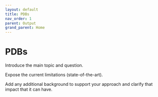 ```yaml
---
layout: default
title: PDBs
nav_order: 1
parent: Output
grand_parent: Home
---
```


# PDBs

Introduce the main topic and question.

Expose the current limitations (state-of-the-art).

Add any additional background to support your approach and clarify that impact that it can have.

